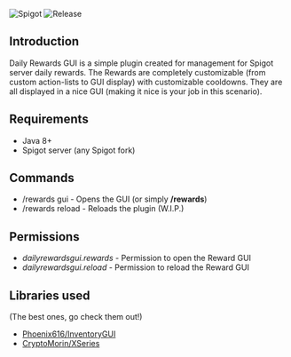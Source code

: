 ![Spigot](https://img.shields.io/badge/Spigot-1.16-red?style=for-the-badge) ![Release](https://img.shields.io/github/v/release/ProfiiQus/DailyRewardsGUI?style=for-the-badge)

## Introduction

Daily Rewards GUI is a simple plugin created for management for Spigot server daily rewards. The Rewards are completely customizable (from custom action-lists to GUI display) with customizable cooldowns. They are all displayed in a nice GUI (making it nice is your job in this scenario).

## Requirements

* Java 8+
* Spigot server (any Spigot fork)

## Commands

* /rewards gui - Opens the GUI (or simply **/rewards**)
* /rewards reload - Reloads the plugin (W.I.P.)

## Permissions

* *dailyrewardsgui.rewards* - Permission to open the Reward GUI
* *dailyrewardsgui.reload* - Permission to reload the Reward GUI

## Libraries used

(The best ones, go check them out!)
* [Phoenix616/InventoryGUI](https://github.com/Phoenix616/InventoryGui)
* [CryptoMorin/XSeries](https://github.com/CryptoMorin/XSeries)
